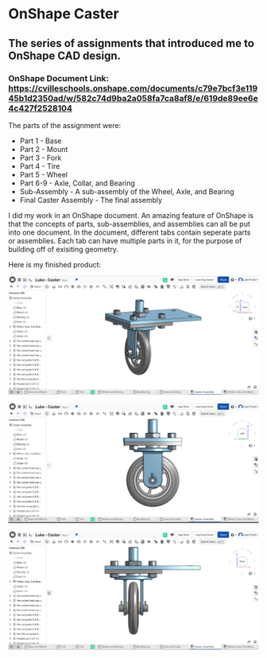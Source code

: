 # OnShape Caster
## The series of assignments that introduced me to OnShape CAD design. 
### OnShape Document Link: https://cvilleschools.onshape.com/documents/c79e7bcf3e11945b1d2350ad/w/582c74d9ba2a058fa7ca8af8/e/619de89ee6e4c427f2528104
The parts of the assignment were:
* Part 1 - Base
* Part 2 - Mount 
* Part 3 - Fork 
* Part 4 - Tire
* Part 5 - Wheel 
* Part 6-9 - Axle, Collar, and Bearing
* Sub-Assembly - A sub-assembly of the Wheel, Axle, and Bearing
* Final Caster Assembly - The final assembly 

I did my work in an OnShape document. An amazing feature of OnShape is that the concepts of parts, sub-assemblies, and assemblies can all be put into one document. In the document, different tabs contain seperate parts or assemblies. Each tab can have multiple parts in it, for the purpose of building off of exisiting geometry.

Here is my finished product:

![Caster-Sideways-Picture](Pictures/Luke-Engineering_III-Caster-Sideways_Picture.png)

![Caster-Side-Picture](Pictures/Luke-Engineering_III-Caster-Side_Picture.png)

![Caster-Front-Picture](Pictures/Luke-Engineering_III-Caster-Front_Picture.png)
